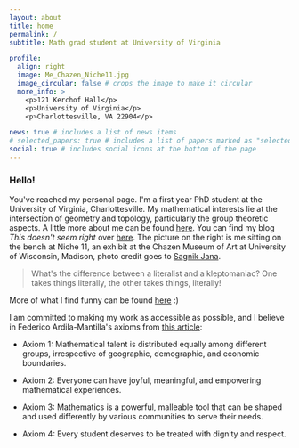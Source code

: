 ```yaml
---
layout: about
title: home
permalink: /
subtitle: Math grad student at University of Virginia

profile:
  align: right
  image: Me_Chazen_Niche11.jpg
  image_circular: false # crops the image to make it circular
  more_info: >
    <p>121 Kerchof Hall</p>
    <p>University of Virginia</p>
    <p>Charlottesville, VA 22904</p>

news: true # includes a list of news items
# selected_papers: true # includes a list of papers marked as "selected={true}"
social: true # includes social icons at the bottom of the page
---
```


### Hello!

You've reached my personal page. I'm a first year PhD student at the University of Virginia, Charlottesville. My mathematical interests lie at the intersection of geometry and topology, particularly the group theoretic aspects. A little more about me can be found [here](/about "about me"). You can find my blog _This doesn't seem right_ over [here](/blog "my blog"). The picture on the right is me sitting on the bench at Niche 11, an exhibit at the Chazen Museum of Art at University of Wisconsin, Madison, photo credit goes to [Sagnik Jana](https://sites.google.com/vols.utk.edu/sagnikjana).

> What's the difference between a literalist and a kleptomaniac? One takes things literally, the other takes things, literally!

More of what I find funny can be found [here](/misc/jokes) :)

I am committed to making my work as accessible as possible, and I believe in Federico Ardila-Mantilla's axioms from [this article](https://www.ams.org/publications/journals/notices/201610/rnoti-p1164.pdf):

- Axiom 1: Mathematical talent is distributed equally among different groups, irrespective of geographic, demographic, and economic boundaries.

- Axiom 2: Everyone can have joyful, meaningful, and empowering mathematical experiences.

- Axiom 3: Mathematics is a powerful, malleable tool that can be shaped and used differently by various communities to serve their needs.

- Axiom 4: Every student deserves to be treated with dignity and respect.

